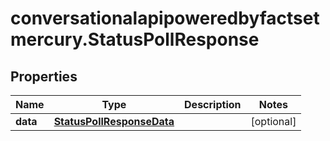 # conversationalapipoweredbyfactsetmercury.StatusPollResponse

## Properties

Name | Type | Description | Notes
------------ | ------------- | ------------- | -------------
**data** | [**StatusPollResponseData**](StatusPollResponseData.md) |  | [optional] 


